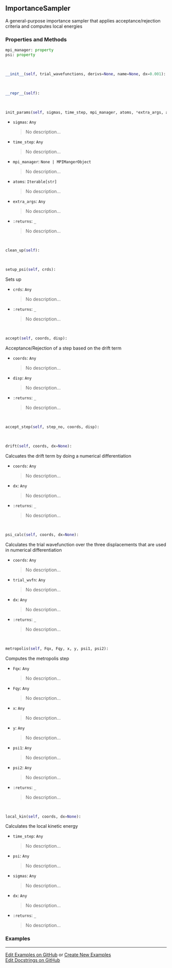 ## <a id="RynLib.DoMyCode.ImportanceSampler.ImportanceSampler">ImportanceSampler</a>
A general-purpose importance sampler that applies acceptance/rejection criteria and computes local energies

### Properties and Methods
```python
mpi_manager: property
psi: property
```
<a id="RynLib.DoMyCode.ImportanceSampler.ImportanceSampler.__init__">&nbsp;</a>
```python
__init__(self, trial_wavefunctions, derivs=None, name=None, dx=0.001): 
```

<a id="RynLib.DoMyCode.ImportanceSampler.ImportanceSampler.__repr__">&nbsp;</a>
```python
__repr__(self): 
```

<a id="RynLib.DoMyCode.ImportanceSampler.ImportanceSampler.init_params">&nbsp;</a>
```python
init_params(self, sigmas, time_step, mpi_manager, atoms, *extra_args, atomic_units=False): 
```

- `sigmas`: `Any`
    >No description...
- `time_step`: `Any`
    >No description...
- `mpi_manager`: `None | MPIMangerObject`
    >No description...
- `atoms`: `Iterable[str]`
    >No description...
- `extra_args`: `Any`
    >No description...
- `:returns`: `_`
    >No description...

<a id="RynLib.DoMyCode.ImportanceSampler.ImportanceSampler.clean_up">&nbsp;</a>
```python
clean_up(self): 
```

<a id="RynLib.DoMyCode.ImportanceSampler.ImportanceSampler.setup_psi">&nbsp;</a>
```python
setup_psi(self, crds): 
```
Sets up
- `crds`: `Any`
    >No description...
- `:returns`: `_`
    >No description...

<a id="RynLib.DoMyCode.ImportanceSampler.ImportanceSampler.accept">&nbsp;</a>
```python
accept(self, coords, disp): 
```
Acceptance/Rejection of a step based on the drift term
- `coords`: `Any`
    >No description...
- `disp`: `Any`
    >No description...
- `:returns`: `_`
    >No description...

<a id="RynLib.DoMyCode.ImportanceSampler.ImportanceSampler.accept_step">&nbsp;</a>
```python
accept_step(self, step_no, coords, disp): 
```

<a id="RynLib.DoMyCode.ImportanceSampler.ImportanceSampler.drift">&nbsp;</a>
```python
drift(self, coords, dx=None): 
```
Calcuates the drift term by doing a numerical differentiation
- `coords`: `Any`
    >No description...
- `dx`: `Any`
    >No description...
- `:returns`: `_`
    >No description...

<a id="RynLib.DoMyCode.ImportanceSampler.ImportanceSampler.psi_calc">&nbsp;</a>
```python
psi_calc(self, coords, dx=None): 
```
Calculates the trial wavefunction over the three displacements that are used in numerical differentiation
- `coords`: `Any`
    >No description...
- `trial_wvfn`: `Any`
    >No description...
- `dx`: `Any`
    >No description...
- `:returns`: `_`
    >No description...

<a id="RynLib.DoMyCode.ImportanceSampler.ImportanceSampler.metropolis">&nbsp;</a>
```python
metropolis(self, Fqx, Fqy, x, y, psi1, psi2): 
```
Computes the metropolis step
- `Fqx`: `Any`
    >No description...
- `Fqy`: `Any`
    >No description...
- `x`: `Any`
    >No description...
- `y`: `Any`
    >No description...
- `psi1`: `Any`
    >No description...
- `psi2`: `Any`
    >No description...
- `:returns`: `_`
    >No description...

<a id="RynLib.DoMyCode.ImportanceSampler.ImportanceSampler.local_kin">&nbsp;</a>
```python
local_kin(self, coords, dx=None): 
```
Calculates the local kinetic energy
- `time_step`: `Any`
    >No description...
- `psi`: `Any`
    >No description...
- `sigmas`: `Any`
    >No description...
- `dx`: `Any`
    >No description...
- `:returns`: `_`
    >No description...

### Examples


___

[Edit Examples on GitHub](https://github.com/McCoyGroup/References/edit/gh-pages/Documentation/examples/RynLib/DoMyCode/ImportanceSampler/ImportanceSampler.md) or 
[Create New Examples](https://github.com/McCoyGroup/References/new/gh-pages/?filename=Documentation/examples/RynLib/DoMyCode/ImportanceSampler/ImportanceSampler.md) <br/>
[Edit Docstrings on GitHub](https://github.com/McCoyGroup/RynLib/edit/master/DoMyCode/ImportanceSampler.py?message=Update%20Docs)